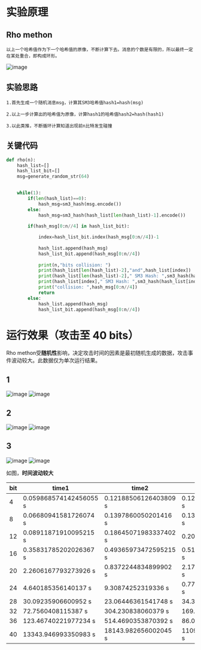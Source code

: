 # 实验原理
## Rho methon

    以上一个哈希值作为下一个哈希值的原像，不断计算下去。消息的个数是有限的，所以最终一定在某处重合，即构成环形。
    
![image](https://github.com/korangar-group42num1/group42/assets/129478905/6e8bd277-c3be-4f5a-b060-d4f82296657d)


## 实验思路

    1.首先生成一个随机消息msg，计算其SM3哈希值hash1=hash(msg)
    
    2.以上一步计算出的哈希值为原像，计算hash1的哈希值hash2=hash(hash1)
    
    3.以此类推，不断循环计算知道出现前n比特发生碰撞

## 关键代码

```python
def rho(n):
    hash_list=[]
    hash_list_bit=[]
    msg=generate_random_str(64)
    

    while(1):
        if(len(hash_list)==0):
            hash_msg=sm3_hash(msg.encode())
        else:
            hash_msg=sm3_hash(hash_list[len(hash_list)-1].encode())
        
        if(hash_msg[0:n//4] in hash_list_bit):

            index=hash_list_bit.index(hash_msg[0:n//4])-1
            
            hash_list.append(hash_msg)
            hash_list_bit.append(hash_msg[0:n//4])
            
            print(n,"bits collision: ")
            print(hash_list[len(hash_list)-2],"and",hash_list[index])
            print(hash_list[len(hash_list)-2]," SM3 Hash: ",sm3_hash(hash_list[len(hash_list)-2].encode()))
            print(hash_list[index]," SM3 Hash: ",sm3_hash(hash_list[index].encode()))
            print("collision: ",hash_msg[0:n//4])
            return
        else:
            hash_list.append(hash_msg)
            hash_list_bit.append(hash_msg[0:n//4])
```

# 运行效果（攻击至 40 bits）

Rho methon受**随机性**影响，决定攻击时间的因素是最初随机生成的数据，攻击事件波动较大。此数据仅为单次运行结果。
## 1
![image](https://github.com/korangar-group42num1/group42/assets/129478905/5e11a134-b69d-42a8-8ddf-6d4eb12fe66e)
![image](https://github.com/korangar-group42num1/group42/assets/129478905/60f1f67e-3439-4e18-9962-b71a9de8d27f)

## 2
![image](https://github.com/korangar-group42num1/group/assets/129478905/f728f7d6-a87d-4961-8574-c3c0fc03f38e)
![image](https://github.com/korangar-group42num1/group/assets/129478905/7021cfc8-b74b-46b4-a1ec-63a39285a290)

## 3
![image](https://github.com/korangar-group42num1/group/assets/129478905/82ec532f-a1a7-4a39-bab1-3f5ee411dfa9)
![image](https://github.com/korangar-group42num1/group/assets/129478905/98d1782a-b877-4644-bdbd-c41d0f0ac7f1)

如图，**时间波动较大**

bit|time1|time2|time3
-|-|-|-
4|0.059868574142456055 s|0.12188506126403809 s|0.12612295150756836 s
8|0.06680941581726074 s|0.1397860050201416 s|0.1378166675567627 s
12|0.08911871910095215 s|0.18645071983337402 s|0.202911376953125 s
16|0.35831785202026367 s|0.49365973472595215 s|0.5124292373657227 s
20|2.2606167793273926 s|0.8372244834899902 s|2.1720094680786133 s
24|4.640185356140137 s|9.30874252319336 s|0.7790565490722656 s
28|30.09235906600952 s|23.06446361541748 s|34.35939121246338 s
32|72.7560408115387 s|304.230838060379 s|169.6727693080902 s
36|123.46740221977234 s|514.4690353870392 s|86.02591753005981 s
40|13343.946993350983 s|18143.982656002045 s|11099.375796794891 s
    
